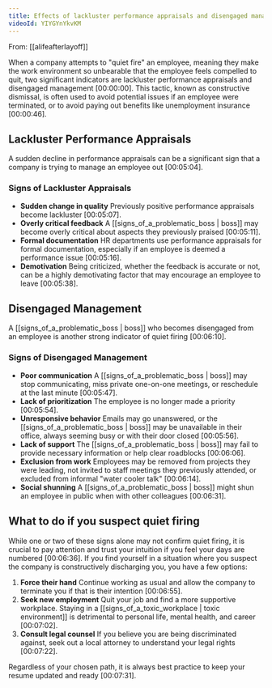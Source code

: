 ```yaml
---
title: Effects of lackluster performance appraisals and disengaged management
videoId: YIYGYnYkvKM
---
```


From: [[alifeafterlayoff]] <br/> 

When a company attempts to "quiet fire" an employee, meaning they make the work environment so unbearable that the employee feels compelled to quit, two significant indicators are lackluster performance appraisals and disengaged management <a class="yt-timestamp" data-t="00:00:00">[00:00:00]</a>. This tactic, known as constructive dismissal, is often used to avoid potential issues if an employee were terminated, or to avoid paying out benefits like unemployment insurance <a class="yt-timestamp" data-t="00:00:46">[00:00:46]</a>.

## Lackluster Performance Appraisals

A sudden decline in performance appraisals can be a significant sign that a company is trying to manage an employee out <a class="yt-timestamp" data-t="00:05:04">[00:05:04]</a>.

### Signs of Lackluster Appraisals
*   **Sudden change in quality** Previously positive performance appraisals become lackluster <a class="yt-timestamp" data-t="00:05:07">[00:05:07]</a>.
*   **Overly critical feedback** A [[signs_of_a_problematic_boss | boss]] may become overly critical about aspects they previously praised <a class="yt-timestamp" data-t="00:05:11">[00:05:11]</a>.
*   **Formal documentation** HR departments use performance appraisals for formal documentation, especially if an employee is deemed a performance issue <a class="yt-timestamp" data-t="00:05:16">[00:05:16]</a>.
*   **Demotivation** Being criticized, whether the feedback is accurate or not, can be a highly demotivating factor that may encourage an employee to leave <a class="yt-timestamp" data-t="00:05:38">[00:05:38]</a>.

## Disengaged Management

A [[signs_of_a_problematic_boss | boss]] who becomes disengaged from an employee is another strong indicator of quiet firing <a class="yt-timestamp" data-t="00:06:10">[00:06:10]</a>.

### Signs of Disengaged Management
*   **Poor communication** A [[signs_of_a_problematic_boss | boss]] may stop communicating, miss private one-on-one meetings, or reschedule at the last minute <a class="yt-timestamp" data-t="00:05:47">[00:05:47]</a>.
*   **Lack of prioritization** The employee is no longer made a priority <a class="yt-timestamp" data-t="00:05:54">[00:05:54]</a>.
*   **Unresponsive behavior** Emails may go unanswered, or the [[signs_of_a_problematic_boss | boss]] may be unavailable in their office, always seeming busy or with their door closed <a class="yt-timestamp" data-t="00:05:56">[00:05:56]</a>.
*   **Lack of support** The [[signs_of_a_problematic_boss | boss]] may fail to provide necessary information or help clear roadblocks <a class="yt-timestamp" data-t="00:06:06">[00:06:06]</a>.
*   **Exclusion from work** Employees may be removed from projects they were leading, not invited to staff meetings they previously attended, or excluded from informal "water cooler talk" <a class="yt-timestamp" data-t="00:06:14">[00:06:14]</a>.
*   **Social shunning** A [[signs_of_a_problematic_boss | boss]] might shun an employee in public when with other colleagues <a class="yt-timestamp" data-t="00:06:31">[00:06:31]</a>.

## What to do if you suspect quiet firing

While one or two of these signs alone may not confirm quiet firing, it is crucial to pay attention and trust your intuition if you feel your days are numbered <a class="yt-timestamp" data-t="00:06:36">[00:06:36]</a>. If you find yourself in a situation where you suspect the company is constructively discharging you, you have a few options:

1.  **Force their hand** Continue working as usual and allow the company to terminate you if that is their intention <a class="yt-timestamp" data-t="00:06:55">[00:06:55]</a>.
2.  **Seek new employment** Quit your job and find a more supportive workplace. Staying in a [[signs_of_a_toxic_workplace | toxic environment]] is detrimental to personal life, mental health, and career <a class="yt-timestamp" data-t="00:07:02">[00:07:02]</a>.
3.  **Consult legal counsel** If you believe you are being discriminated against, seek out a local attorney to understand your legal rights <a class="yt-timestamp" data-t="00:07:22">[00:07:22]</a>.

Regardless of your chosen path, it is always best practice to keep your resume updated and ready <a class="yt-timestamp" data-t="00:07:31">[00:07:31]</a>.